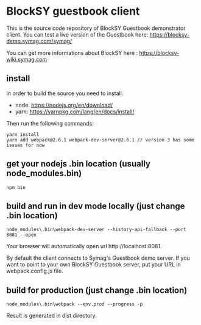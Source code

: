 
# BlockSY guestbook client

This is the source code repository of BlockSY Guestbook demonstrator client.
You can test a live version of the Guestbook here: https://blocksy-demo.symag.com/symag/

You can get more informations about BlockSY here : https://blocksy-wiki.symag.com

## install

In order to build the source you need to install:
- node: https://nodejs.org/en/download/
- yarn: https://yarnpkg.com/lang/en/docs/install/

Then run the following commands:

```
yarn install
yarn add webpack@2.6.1 webpack-dev-server@2.6.1 // version 3 has some issues for now
```

## get your nodejs .bin location (usually node_modules\.bin)
```
npm bin 
```

## build and run in dev mode locally (just change .bin location)
```
node_modules\.bin\webpack-dev-server --history-api-fallback --port 8081 --open
```

Your browser will automatically open url http://localhost:8081.

By default the client connects to Symag's Guestbook demo server.
If you want to point to your own BlockSY Guestbook server, put your URL in webpack.config.js file.

## build for production (just change .bin location)
```
node_modules\.bin\webpack --env.prod --progress -p
```

Result is generated in dist directory.
